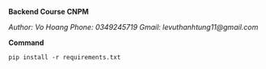 **Backend Course CNPM**

_Author: Vo Hoang
Phone: 0349245719
Gmail: levuthanhtung11@gmail.com_

**Command**

`pip install -r requirements.txt`
